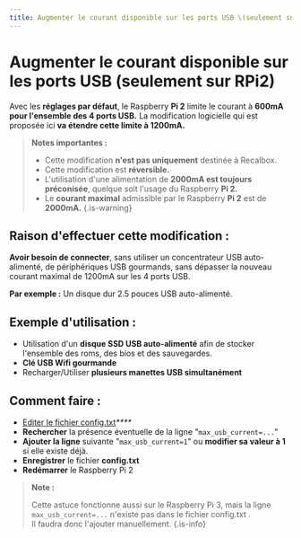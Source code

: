 ```yaml
---
title: Augmenter le courant disponible sur les ports USB \(seulement sur RPi2\)
---
```


# Augmenter le courant disponible sur les ports USB \(seulement sur RPi2\)

Avec les **réglages par défaut**, le Raspberry **Pi 2** limite le courant à **600mA pour l'ensemble des 4 ports USB.** La modification logicielle qui est proposée ici **va étendre cette limite à 1200mA.**


>**Notes importantes :**
>
>* Cette modification **n'est pas uniquement** destinée à Recalbox.
>* Cette modification est **réversible.**
>* L'utilisation d'une alimentation de **2000mA est toujours préconisée**, quelque soit l'usage du Raspberry **Pi 2.**
>* Le **courant maximal** admissible par le Raspberry **Pi 2** est de **2000mA.**
{.is-warning}

## Raison d'effectuer cette modification : <a id="raison-deffectuer-cette-modification"></a>

**Avoir besoin de connecter**, sans utiliser un concentrateur USB auto-alimenté, de périphériques USB gourmands, sans dépasser la nouveau courant maximal de 1200mA sur les 4 ports USB.  
   
**Par exemple :** Un disque dur 2.5 pouces USB auto-alimenté.

## Exemple d'utilisation : <a id="exemple-dutilisation"></a>

* Utilisation d'un **disque SSD USB auto-alimenté** afin de stocker l'ensemble des roms, des bios et des sauvegardes.
* **Clé USB Wifi gourmande**
* Recharger/Utiliser **plusieurs manettes USB simultanément**

## Comment faire : <a id="comment-faire"></a>

* [​Editer le fichier config.txt](/v/francais/tutoriels/systeme/modification/editer-le-fichier-config.txt)_\*\*\*\*_
* **Rechercher** la présence éventuelle de la ligne "`max_usb_current=...`"
* **Ajouter la ligne** suivante "`max_usb_current=1`" ou **modifier sa valeur à 1** si elle existe déjà.
* **Enregistrer** le fichier **config.txt**
* **Redémarrer** le Raspberry Pi 2


>**Note :**
>
>Cette astuce fonctionne aussi sur le Raspberry Pi 3, mais la ligne `max_usb_current=...` n'existe pas dans le fichier config.txt .  
>Il faudra donc l'ajouter manuellement.
{.is-info}

